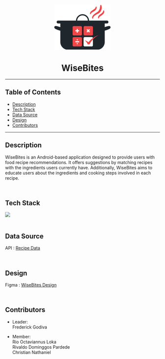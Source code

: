 <p align="center"><img src="app/src/main/res/drawable/wisebites_logo.png"/></p>
<h1 align="center">WiseBites</h1>

---

## Table of Contents

-   [Description](#description)
-   [Tech Stack](#tech-stack)
-   [Data Source](#data-source)
-   [Design](#design)
-   [Contributors](#contributors)

---

## Description

WiseBites is an Android-based application designed to provide users with food recipe recommendations. It offers suggestions by matching recipes with the ingredients users currently have. Additionally, WiseBites aims to educate users about the ingredients and cooking steps involved in each recipe.

<br>

## Tech Stack

<div>
  <img src="https://skillicons.dev/icons?i=kotlin,androidstudio,gradle,firebase" />
</div>

<br>

## Data Source

API : <a href="https://www.themealdb.com/">Recipe Data</a>

<br>

## Design

Figma : <a href="https://www.figma.com/design/8vFYk6Wl0CMr2aUwJxXaL8/WiseBites?node-id=663-297&t=GWhfkWoRvAA9ZYMJ-1">WiseBites Design</a>

<br>

## Contributors

-   Leader:<br>
    Frederick Godiva

-   Member:<br>
    Rio Octaviannus Loka<br>
    Rivaldo Dominggos Pardede <br>
    Christian Nathaniel<br>
